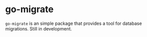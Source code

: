 # go-migrate

`go-migrate` is an simple package that provides a tool for database migrations. Still in development.
